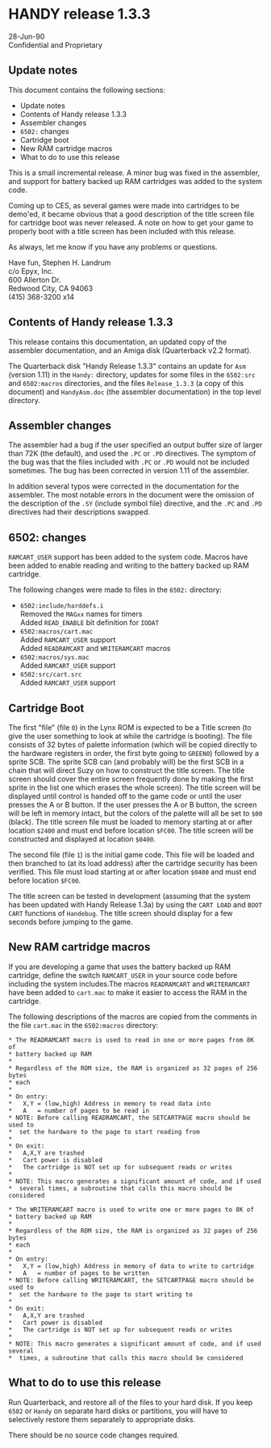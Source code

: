 # HANDY release 1.3.3

28-Jun-90  
Confidential and Proprietary

## Update notes

This document contains the following sections:

- Update notes
- Contents of Handy release 1.3.3
- Assembler changes
- `6502:` changes
- Cartridge boot
- New RAM cartridge macros
- What to do to use this release

This is a small incremental release. A minor bug was fixed in the assembler, and support for battery backed up RAM cartridges was added to the system code.

Coming up to CES, as several games were made into cartridges to be demo'ed, it became obvious that a good description of the title screen file for cartridge boot was never released. A note on how to get your game to properly boot with a title screen has been included with this release.

As always, let me know if you have any problems or questions.

Have fun,
  Stephen H. Landrum  
  c/o Epyx, Inc.  
  600 Allerton Dr.  
  Redwood City, CA 94063  
  (415) 368-3200 x14

## Contents of Handy release 1.3.3

This release contains this documentation, an updated copy of the assembler documentation, and an Amiga disk (Quarterback v2.2 format).

The Quarterback disk "Handy Release 1.3.3" contains an update for `Asm` (version 1.11) in the `Handy:` directory, updates for some files in the `6502:src` and `6502:macros` directories, and the files `Release_1.3.3` (a copy of this document) and `HandyAsm.doc` (the assembler documentation) in the top level directory.

## Assembler changes

The assembler had a bug if the user specified an output buffer size of larger than 72K (the default), and used the `.PC` or `.PD` directives. The symptom of the bug was that the files included with `.PC` or `.PD` would not be included sometimes. The bug has been corrected in version 1.11 of the assembler.

In addition several typos were corrected in the documentation for the assembler. The most notable errors in the document were the omission of the description of the `.SY` (include symbol file) directive, and the `.PC` and `.PD` directives had their descriptions swapped.

## 6502: changes

`RAMCART_USER` support has been added to the system code. Macros have been added to enable reading and writing to the battery backed up RAM cartridge.

The following changes were made to files in the `6502:` directory:

- `6502:include/harddefs.i`  
  Removed the `MAGxx` names for timers  
  Added `READ_ENABLE` bit definition for `IODAT`
- `6502:macros/cart.mac`  
  Added `RAMCART_USER` support  
  Added `READRAMCART` and `WRITERAMCART` macros
- `6502:macros/sys.mac`  
  Added `RAMCART_USER` support
- `6502:src/cart.src`  
  Added `RAMCART_USER` support

## Cartridge Boot

The first "file" (file `0`) in the Lynx ROM is expected to be a Title screen (to give the user something to look at while the cartridge is booting). The file consists of 32 bytes of palette information (which will be copied directly to the hardware registers in order, the first byte going to `GREEN0`) followed by a sprite SCB. The sprite SCB can (and probably will) be the first SCB in a chain that will direct Suzy on how to construct the
title screen. The title screen should cover the entire screen frequently done by making the first sprite in the list one which erases the whole screen). The title screen will be displayed until control is handed off to the game code or until the user presses the A or B button. If the user presses the A or B button, the screen will be left in memory intact, but the colors of the palette will all be set to `$00` (black). The title screen file must be loaded to memory starting at or after location `$2400` and must end before location `$FC00`. The title screen will be constructed and displayed at location `$0400`.

The second file (file `1`) is the initial game code. This file will be loaded and then branched to (at its load address) after the cartridge security has been verified. This file must load starting at or after location `$0400` and must end before location `$FC00`.

The title screen can be tested in development (assuming that the system has been updated with Handy Release 1.3a) by using the `CART LOAD` and `BOOT CART` functions of `Handebug`. The title screen should display for a few seconds before jumping to the game.

## New RAM cartridge macros

If you are developing a game that uses the battery backed up RAM cartridge, define the switch `RAMCART_USER` in your source code before including the system includes.The macros `READRAMCART` and `WRITERAMCART` have been added to `cart.mac` to make it easier to access the RAM in the cartridge. 

The following descriptions of the macros are copied from the comments in the file `cart.mac` in the `6502:macros` directory:

```
* The READRAMCART macro is used to read in one or more pages from 8K of
* battery backed up RAM
*
* Regardless of the ROM size, the RAM is organized as 32 pages of 256 bytes
* each
*
* On entry:
*	X,Y = (low,high) Address in memory to read data into
*	A   = number of pages to be read in
* NOTE: Before calling READRAMCART, the SETCARTPAGE macro should be used to
*  set the hardware to the page to start reading from
*
* On exit:
*	A,X,Y are trashed
*	Cart power is disabled
*	The cartridge is NOT set up for subsequent reads or writes
*
* NOTE: This macro generates a significant amount of code, and if used
*  several times, a subroutine that calls this macro should be considered

* The WRITERAMCART macro is used to write one or more pages to 8K of
* battery backed up RAM
*
* Regardless of the ROM size, the RAM is organized as 32 pages of 256 bytes
* each
*
* On entry:
*	X,Y = (low,high) Address in memory of data to write to cartridge
*	A   = number of pages to be written
* NOTE: Before calling WRITERAMCART, the SETCARTPAGE macro should be used to
*  set the hardware to the page to start writing to
*
* On exit:
*	A,X,Y are trashed
*	Cart power is disabled
*	The cartridge is NOT set up for subsequent reads or writes
*
* NOTE: This macro generates a significant amount of code, and if used several
*  times, a subroutine that calls this macro should be considered
```

## What to do to use this release

Run Quarterback, and restore all of the files to your hard disk. If you keep `6502` or `Handy` on separate hard disks or partitions, you will have to selectively restore them separately to appropriate disks.

There should be no source code changes required.
